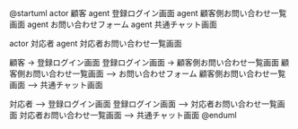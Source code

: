 @startuml
actor 顧客
agent 登録ログイン画面
agent 顧客側お問い合わせ一覧画面
agent お問い合わせフォーム
agent 共通チャット画面

actor 対応者
agent 対応者お問い合わせ一覧画面

顧客 -> 登録ログイン画面
登録ログイン画面 -> 顧客側お問い合わせ一覧画面
顧客側お問い合わせ一覧画面 --> お問い合わせフォーム
顧客側お問い合わせ一覧画面 --> 共通チャット画面

対応者 --> 登録ログイン画面
登録ログイン画面 --> 対応者お問い合わせ一覧画面
対応者お問い合わせ一覧画面 --> 共通チャット画面
@enduml
